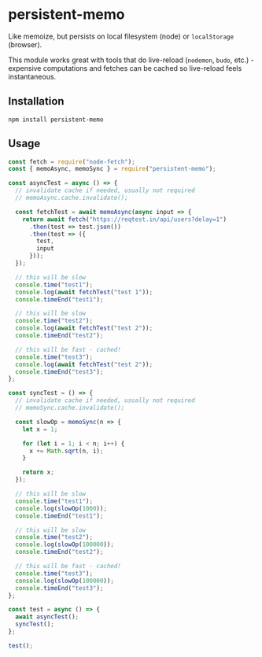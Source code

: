 # persistent-memo

Like memoize, but persists on local filesystem (node) or `localStorage` (browser).

This module works great with tools that do live-reload (`nodemon`, `budo`, etc.) - expensive computations and fetches can be cached so live-reload feels instantaneous.

## Installation

`npm install persistent-memo`

## Usage

```js
const fetch = require("node-fetch");
const { memoAsync, memoSync } = require("persistent-memo");

const asyncTest = async () => {
  // invalidate cache if needed, usually not required
  // memoAsync.cache.invalidate();

  const fetchTest = await memoAsync(async input => {
    return await fetch("https://reqtest.in/api/users?delay=1")
      .then(test => test.json())
      .then(test => ({
        test,
        input
      }));
  });

  // this will be slow
  console.time("test1");
  console.log(await fetchTest("test 1"));
  console.timeEnd("test1");

  // this will be slow
  console.time("test2");
  console.log(await fetchTest("test 2"));
  console.timeEnd("test2");

  // this will be fast - cached!
  console.time("test3");
  console.log(await fetchTest("test 2"));
  console.timeEnd("test3");
};

const syncTest = () => {
  // invalidate cache if needed, usually not required
  // memoSync.cache.invalidate();

  const slowOp = memoSync(n => {
    let x = 1;

    for (let i = 1; i < n; i++) {
      x += Math.sqrt(n, i);
    }

    return x;
  });

  // this will be slow
  console.time("test1");
  console.log(slowOp(1000));
  console.timeEnd("test1");

  // this will be slow
  console.time("test2");
  console.log(slowOp(100000));
  console.timeEnd("test2");

  // this will be fast - cached!
  console.time("test3");
  console.log(slowOp(100000));
  console.timeEnd("test3");
};

const test = async () => {
  await asyncTest();
  syncTest();
};

test();
```

